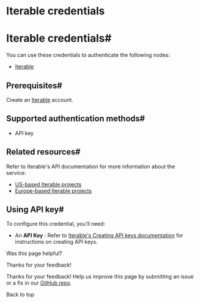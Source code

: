# Iterable credentials

[ ](https://github.com/n8n-io/n8n-docs/edit/main/docs/integrations/builtin/credentials/iterable.md "Edit this page")

# Iterable credentials#

You can use these credentials to authenticate the following nodes:

  * [Iterable](../../app-nodes/n8n-nodes-base.iterable/)



## Prerequisites#

Create an [Iterable](https://iterable.com) account.

## Supported authentication methods#

  * API key



## Related resources#

Refer to Iterable's API documentation for more information about the service:

  * [US-based Iterable projects](https://api.iterable.com/api/docs)
  * [Europe-based Iterable projects](https://api.eu.iterable.com/api/docs)



## Using API key#

To configure this credential, you'll need:

  * An **API Key** : Refer to [Iterable's Creating API keys documentation](https://support.iterable.com/hc/en-us/articles/360043464871-API-Keys#creating-api-keys) for instructions on creating API keys.

Was this page helpful? 

Thanks for your feedback! 

Thanks for your feedback! Help us improve this page by submitting an issue or a fix in our [GitHub repo](https://github.com/n8n-io/n8n-docs). 

Back to top 
